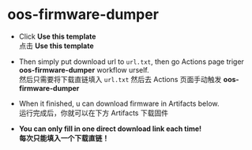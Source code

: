 # oos-firmware-dumper

- Click **Use this template**  
点击 **Use this template** 

- Then simply put download url to `url.txt`, then go Actions page triger **oos-firmware-dumper** workflow urself.  
然后只需要将下载直链填入 `url.txt` 然后去 Actions 页面手动触发 **oos-firmware-dumper**  

- When it finished, u can download firmware in Artifacts below.  
运行完成后，你就可以在下方 Artifacts 下载固件

- **You can only fill in one direct download link each time!**  
**每次只能填入一个下载直链！**  
